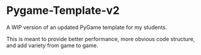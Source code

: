 # Pygame-Template-v2
A WIP version of an updated PyGame template for my students.

This is meant to provide better performance, more obvious code structure, and add variety from game to game.
